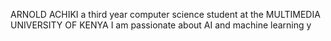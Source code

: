 ARNOLD ACHIKI 
a third year computer science student at the MULTIMEDIA UNIVERSITY OF KENYA
I am passionate about AI and machine learning y

